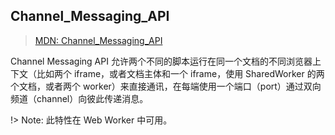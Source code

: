 ## Channel_Messaging_API

> [MDN: Channel_Messaging_API](https://developer.mozilla.org/zh-CN/docs/Web/API/Channel_Messaging_API)

Channel Messaging API 允许两个不同的脚本运行在同一个文档的不同浏览器上下文（比如两个 iframe，或者文档主体和一个 iframe，使用 SharedWorker 的两个文档，或者两个 worker）来直接通讯，在每端使用一个端口（port）通过双向频道（channel）向彼此传递消息。

!> Note: 此特性在 Web Worker 中可用。
